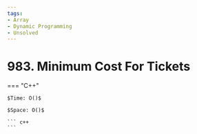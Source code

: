 ```yaml
---
tags:
- Array
- Dynamic Programming
- Unsolved
---
```



# 983. Minimum Cost For Tickets

=== "C++"

    $Time: O()$

    $Space: O()$

    ``` c++
    ```
